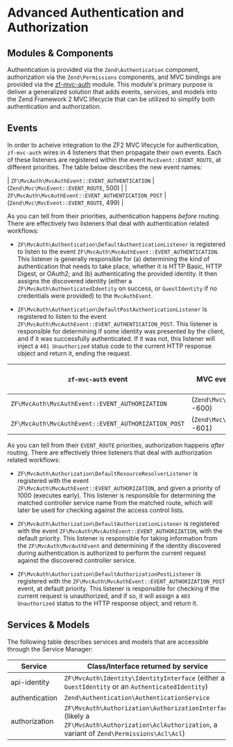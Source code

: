 Advanced Authentication and Authorization
=========================================

## Modules & Components

Authentication is provided via the `Zend\Authentication` component, authorization via the
`Zend\Permissions` components, and MVC bindings are provided via the
[zf-mvc-auth](https://github.com/zfcampus/zf-mvc-auth) module. This module's primary purpose is
deliver a generalized solution that adds events, services, and models into the Zend Framework 2 MVC
lifecycle that can be utilized to simplify both authentication and authorization.

## Events

In order to acheive integration to the ZF2 MVC lifecycle for authentication, `zf-mvc-auth` wires in
4 listeners that then propagate their own events.  Each of these listeners are registered within the
event `MvcEvent::EVENT_ROUTE`, at different priorities.  The table below describes the new event
names:

| `ZF\MvcAuth\MvcAuthEvent::EVENT_AUTHENTICATION` | (`Zend\Mvc\MvcEvent::EVENT_ROUTE`, 500) |
| `ZF\MvcAuth\MvcAuthEvent::EVENT_AUTHENTICATION_POST` | (`Zend\Mvc\MvcEvent::EVENT_ROUTE`, 499) |

As you can tell from their priorities, authentication happens *before* routing.  There are
effectively two listeners that deal with authentication related workflows:

- `ZF\MvcAuth\Authentication\DefaultAuthenticationListener` is registered to listen to the event
  `ZF\MvcAuth\MvcAuthEvent::EVENT_AUTHENTICATION`.  This listener is generally responsible for (a)
  determining the kind of authentication that needs to take place, whether it is HTTP Basic, HTTP
  Digest, or OAuth2; and (b) authenticating the provided identity. It then assigns the discovered
  identity (either a `ZF\MvcAuth\AuthenticatedIdentity` on success, or `GuestIdentity` if no
  credentials were provided) to the `MvcAuthEvent`.

- `ZF\MvcAuth\Authentication\DefaultPostAuthenticationListener` is registered to listen to the event
  `ZF\MvcAuth\MvcAuthEvent::EVENT_AUTHENTICATION_POST`.  This listener is responsible for 
  determining if some identity was presented by the client, and if it was successfully
  authenticated. If it was not, this listener will inject a `401 Unauthorized` status code to the
  current HTTP response object and return it, ending the request.

| `zf-mvc-auth` event | MVC event in which triggered | MVC event priority |
| ------------------- | ---------------------------- | ------------------ |
| `ZF\MvcAuth\MvcAuthEvent::EVENT_AUTHORIZATION` | (`Zend\Mvc\MvcEvent::EVENT_ROUTE`, -600) |
| `ZF\MvcAuth\MvcAuthEvent::EVENT_AUTHORIZATION_POST` | (`Zend\Mvc\MvcEvent::EVENT_ROUTE`, -601) |

As you can tell from their `EVENT_ROUTE` priorities, authorization happens *after* routing.  There 
are effectively three listeners that deal with authorization related workflows:

- `ZF\MvcAuth\Authorization\DefaultResourceResolverListener` is registered with the event
  `ZF\MvcAuth\MvcAuthEvent::EVENT_AUTHORIZATION`, and given a priority of 1000 (executes early).
  This listener is responsible for determining the matched controller service name from the matched
  route, which will later be used for checking against the access control lists.

- `ZF\MvcAuth\Authorization\DefaultAuthorizationListener` is registered with the event
  `ZF\MvcAuth\MvcAuthEvent::EVENT_AUTHORIZATION`, with the default priority.  This listener is
  responsible for taking information from the `ZF\MvcAuth\MvcAuthEvent` and determining if the
  identity discovered during authentication is authorized to perform the current request against the
  discovered controller service.

- `ZF\MvcAuth\Authorization\DefaultAuthorizationPostListener` is registered with the
  `ZF\MvcAuth\MvcAuthEvent::EVENT_AUTHORIZATION_POST` event, at default priority.  This listener is
  responsible for checking if the current request is unauthorized, and if so, it will assign a `403
  Unauthorized` status to the HTTP response object, and return it.

## Services & Models

The following table describes services and models that are accessible through the Service Manager:

| Service | Class/Interface returned by service |
| ------- | ----------------------------------- |
| api-identity | `ZF\MvcAuth\Identity\IdentityInterface` (either a `GuestIdentity` or an `AuthenticatedIdentity`) |
| authentication | `Zend\Authentication\AuthenticationService` |
| authorization | `ZF\MvcAuth\Authorization\AuthorizationInterface` (likely a `ZF\MvcAuth\Authorization\AclAuthorization`, a variant of `Zend\Permissions\Acl\Acl`) |
